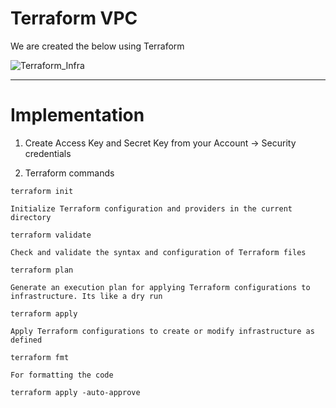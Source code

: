 # Terraform VPC

We are created the below using Terraform 

![Terraform_Infra](https://github.com/Pavan-1997/Terraform_VPC/assets/32020205/13c2c175-0a2a-49dd-b650-a320114c906b)

---
# Implementation

1. Create Access Key and Secret Key from your Account -> Security credentials 


2. Terraform commands
```
terraform init
```
`Initialize Terraform configuration and providers in the current directory`
```
terraform validate
```
`Check and validate the syntax and configuration of Terraform files`
```
terraform plan 
```
`Generate an execution plan for applying Terraform configurations to infrastructure. Its like a dry run`
 ```
terraform apply
```
`Apply Terraform configurations to create or modify infrastructure as defined`
```
terraform fmt 
```
`For formatting the code`
```
terraform apply -auto-approve
```
